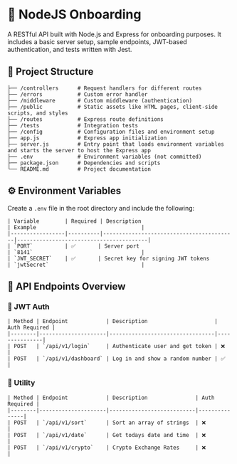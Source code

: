 # 🚀 NodeJS Onboarding

A RESTful API built with Node.js and Express for onboarding purposes. It includes a basic server setup, sample endpoints, JWT-based authentication, and tests written with Jest.

## 📁 Project Structure

```
├── /controllers      # Request handlers for different routes  
├── /errors           # Custom error handler  
├── /middleware       # Custom middleware (authentication)  
├── /public           # Static assets like HTML pages, client-side scripts, and styles  
├── /routes           # Express route definitions  
├── /tests            # Integration tests  
├── /config           # Configuration files and environment setup  
├── app.js            # Express app initialization  
├── server.js         # Entry point that loads environment variables and starts the server to host the Express app  
├── .env              # Environment variables (not committed)  
├── package.json      # Dependencies and scripts  
└── README.md         # Project documentation  
```

## ⚙️ Environment Variables

Create a `.env` file in the root directory and include the following:

```
| Variable        | Required | Description                              | Example                                 |
|-----------------|----------|------------------------------------------|-----------------------------------------|
| `PORT`          | ✅       | Server port                              | `8141`                                  |
| `JWT_SECRET`    | ✅       | Secret key for signing JWT tokens        | `jwtSecret`                             |
```
## 🔌 API Endpoints Overview
### 🔐 JWT Auth
```
| Method | Endpoint            | Description                     | Auth Required |
|--------|---------------------|---------------------------------|---------------|
| POST   | `/api/v1/login`     | Authenticate user and get token | ❌            |
| POST   | `/api/v1/dashboard` | Log in and show a random number | ✅            |
```
### 🔧 Utility
```
| Method | Endpoint            | Description               | Auth Required |
|--------|---------------------|---------------------------|---------------|
| POST   | `/api/v1/sort`      | Sort an array of strings  | ❌            |
| POST   | `/api/v1/date`      | Get todays date and time  | ❌            |
| POST   | `/api/v1/crypto`    | Crypto Exchange Rates     | ❌            |
```